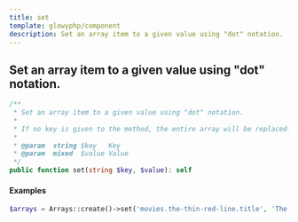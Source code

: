 ```yaml
---
title: set
template: glowyphp/component
description: Set an array item to a given value using "dot" notation.
---
```


<h2 class="font-normal text-lg">
Set an array item to a given value using "dot" notation.
</h2>

```php
/**
 * Set an array item to a given value using "dot" notation.
 *
 * If no key is given to the method, the entire array will be replaced.
 *
 * @param  string $key   Key
 * @param  mixed  $value Value
 */
public function set(string $key, $value): self
```

#### Examples

```php
$arrays = Arrays::create()->set('movies.the-thin-red-line.title', 'The Thin Red Line');
```
